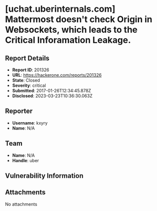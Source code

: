 # [uchat.uberinternals.com] Mattermost doesn't check Origin in Websockets, which leads to the Critical Inforamation Leakage.

## Report Details
- **Report ID**: 201326
- **URL**: https://hackerone.com/reports/201326
- **State**: Closed
- **Severity**: critical
- **Submitted**: 2017-01-26T12:34:45.878Z
- **Disclosed**: 2023-03-23T10:36:30.063Z

## Reporter
- **Username**: kxyry
- **Name**: N/A

## Team
- **Name**: N/A
- **Handle**: uber

## Vulnerability Information


## Attachments
No attachments
